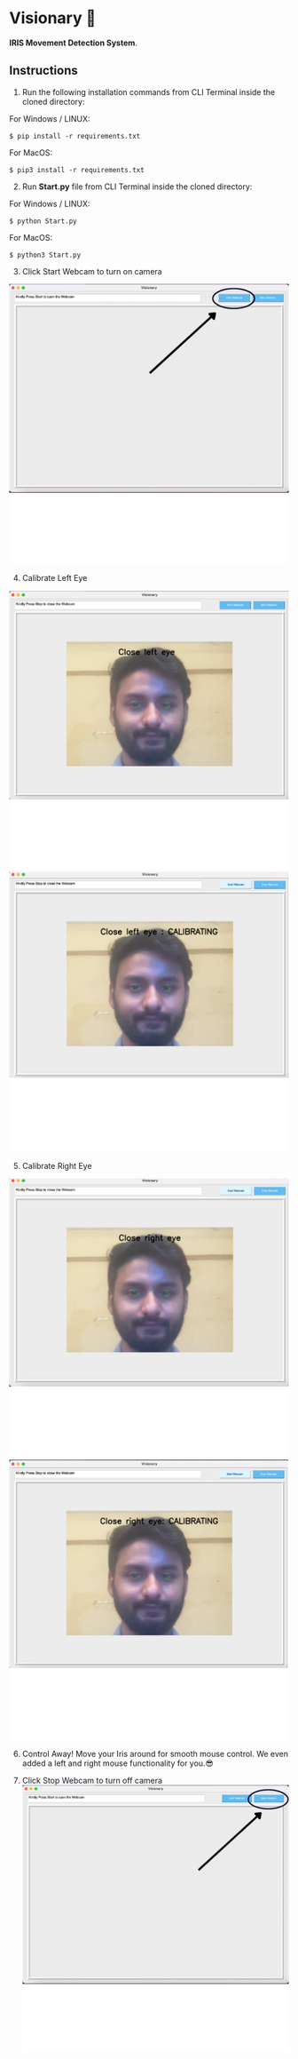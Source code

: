 # Visionary 👀

**IRIS Movement Detection System**.

## Instructions

1. Run the following installation commands from CLI Terminal inside the cloned directory:

For Windows / LINUX:

```
$ pip install -r requirements.txt
```

For MacOS:

```
$ pip3 install -r requirements.txt
```

2. Run **Start.py** file from CLI Terminal inside the cloned directory:

For Windows / LINUX:

```
$ python Start.py
```

For MacOS:

```
$ python3 Start.py
```

3. Click Start Webcam to turn on camera

![Visionary](./assets/img/start.png)

4. Calibrate Left Eye

![Visionary](./assets/img/3.png)
![Visionary](./assets/img/4.png)

5. Calibrate Right Eye

![Visionary](./assets/img/5.png)
![Visionary](./assets/img/6.png)

6. Control Away! Move your Iris around for smooth mouse control. 
We even added a left and right mouse functionality for you.😎

7. Click Stop Webcam to turn off camera
![Visionary](./assets/img/stop.png)

